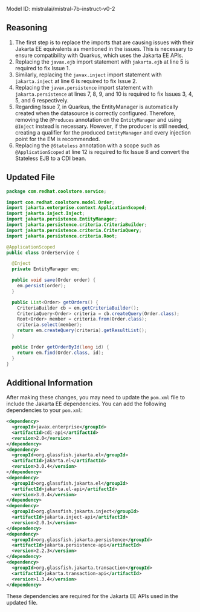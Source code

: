 Model ID: mistralai/mistral-7b-instruct-v0-2
## Reasoning

1. The first step is to replace the imports that are causing issues with their Jakarta EE equivalents as mentioned in the issues. This is necessary to ensure compatibility with Quarkus, which uses the Jakarta EE APIs.
2. Replacing the `javax.ejb` import statement with `jakarta.ejb` at line 5 is required to fix Issue 1.
3. Similarly, replacing the `javax.inject` import statement with `jakarta.inject` at line 6 is required to fix Issue 2.
4. Replacing the `javax.persistence` import statement with `jakarta.persistence` at lines 7, 8, 9, and 10 is required to fix Issues 3, 4, 5, and 6 respectively.
5. Regarding Issue 7, in Quarkus, the EntityManager is automatically created when the datasource is correctly configured. Therefore, removing the `@Produces` annotation on the `EntityManager` and using `@Inject` instead is necessary. However, if the producer is still needed, creating a qualifier for the produced `EntityManager` and every injection point for the EM is recommended.
6. Replacing the `@Stateless` annotation with a scope such as `@ApplicationScoped` at line 12 is required to fix Issue 8 and convert the Stateless EJB to a CDI bean.

## Updated File

```java
package com.redhat.coolstore.service;

import com.redhat.coolstore.model.Order;
import jakarta.enterprise.context.ApplicationScoped;
import jakarta.inject.Inject;
import jakarta.persistence.EntityManager;
import jakarta.persistence.criteria.CriteriaBuilder;
import jakarta.persistence.criteria.CriteriaQuery;
import jakarta.persistence.criteria.Root;

@ApplicationScoped
public class OrderService {

  @Inject
  private EntityManager em;

  public void save(Order order) {
    em.persist(order);
  }

  public List<Order> getOrders() {
    CriteriaBuilder cb = em.getCriteriaBuilder();
    CriteriaQuery<Order> criteria = cb.createQuery(Order.class);
    Root<Order> member = criteria.from(Order.class);
    criteria.select(member);
    return em.createQuery(criteria).getResultList();
  }

  public Order getOrderById(long id) {
    return em.find(Order.class, id);
  }
}
```

## Additional Information

After making these changes, you may need to update the `pom.xml` file to include the Jakarta EE dependencies. You can add the following dependencies to your `pom.xml`:

```xml
<dependency>
  <groupId>javax.enterprise</groupId>
  <artifactId>cdi-api</artifactId>
  <version>2.0</version>
</dependency>
<dependency>
  <groupId>org.glassfish.jakarta.el</groupId>
  <artifactId>jakarta.el</artifactId>
  <version>3.0.4</version>
</dependency>
<dependency>
  <groupId>org.glassfish.jakarta.el</groupId>
  <artifactId>jakarta.el-api</artifactId>
  <version>3.0.4</version>
</dependency>
<dependency>
  <groupId>org.glassfish.jakarta.inject</groupId>
  <artifactId>jakarta.inject-api</artifactId>
  <version>2.0.1</version>
</dependency>
<dependency>
  <groupId>org.glassfish.jakarta.persistence</groupId>
  <artifactId>jakarta.persistence-api</artifactId>
  <version>2.2.3</version>
</dependency>
<dependency>
  <groupId>org.glassfish.jakarta.transaction</groupId>
  <artifactId>jakarta.transaction-api</artifactId>
  <version>1.3.4</version>
</dependency>
```

These dependencies are required for the Jakarta EE APIs used in the updated file.